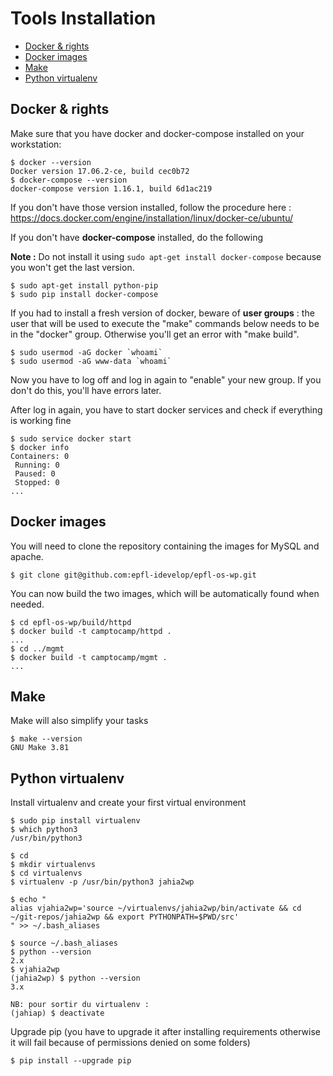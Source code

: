 Tools Installation
==================

<!-- TOC -->

- [Docker & rights](#docker--rights)
- [Docker images](#docker-images)
- [Make](#make)
- [Python virtualenv](#python-virtualenv)

<!-- /TOC -->

## Docker & rights

Make sure that you have docker and docker-compose installed on your workstation:

```
$ docker --version
Docker version 17.06.2-ce, build cec0b72
$ docker-compose --version
docker-compose version 1.16.1, build 6d1ac219
```

If you don't have those version installed, follow the procedure here : https://docs.docker.com/engine/installation/linux/docker-ce/ubuntu/



If you don't have **docker-compose** installed, do the following

**Note :** Do not install it using ```sudo apt-get install docker-compose``` because you won't get the last version.


```
$ sudo apt-get install python-pip
$ sudo pip install docker-compose
```


If you had to install a fresh version of docker, beware of **user groups** : the user that will be used to execute the "make" commands below needs to be in the "docker" group. Otherwise you'll get an error with "make build".

```
$ sudo usermod -aG docker `whoami`
$ sudo usermod -aG www-data `whoami`
```

Now you have to log off and log in again to "enable" your new group. If you don't do this, you'll have errors later.

After log in again, you have to start docker services and check if everything is working fine

```
$ sudo service docker start
$ docker info
Containers: 0
 Running: 0
 Paused: 0
 Stopped: 0
...
```



## Docker images

You will need to clone the repository containing the images for MySQL and apache.

    $ git clone git@github.com:epfl-idevelop/epfl-os-wp.git

You can now build the two images, which will be automatically found when needed.

    $ cd epfl-os-wp/build/httpd
    $ docker build -t camptocamp/httpd .
    ...
    $ cd ../mgmt
    $ docker build -t camptocamp/mgmt .
    ...

## Make

Make will also simplify your tasks

```
$ make --version
GNU Make 3.81
```


## Python virtualenv

Install virtualenv and create your first virtual environment

```
$ sudo pip install virtualenv
$ which python3
/usr/bin/python3

$ cd
$ mkdir virtualenvs
$ cd virtualenvs
$ virtualenv -p /usr/bin/python3 jahia2wp

$ echo "
alias vjahia2wp='source ~/virtualenvs/jahia2wp/bin/activate && cd ~/git-repos/jahia2wp && export PYTHONPATH=$PWD/src'
" >> ~/.bash_aliases

$ source ~/.bash_aliases
$ python --version
2.x
$ vjahia2wp
(jahia2wp) $ python --version
3.x

NB: pour sortir du virtualenv :
(jahiap) $ deactivate

```

Upgrade pip (you have to upgrade it after installing requirements otherwise it will fail because of permissions denied on some folders)

```
$ pip install --upgrade pip
```
